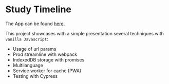 # Study Timeline

The App can be found <a href= 'https://studytimeline-c92b5.web.app'>here</a>.

This project showcases with a simple presentation several techniques with <code>vanilla Javascript</code>:

- Usage of url params
- Prod streamline with webpack
- IndexedDB storage with promises
- Multilanguage
- Service worker for cache (PWA)
- Testing with Cypress
